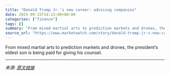 ```yaml
---
title: "Donald Trump Jr.’s new career: advising companies"
date: 2025-09-15T14:13:00+08:00
categories: ["finance"]
tags: []
summary: "From mixed martial arts to prediction markets and drones, the president’s eldest son is being paid for giving his counsel."
source_url: "https://www.marketwatch.com/story/donald-trump-jr-s-new-career-advising-companies-31d2b384?mod=mw_rss_topstories"
---
```


From mixed martial arts to prediction markets and drones, the president’s eldest son is being paid for giving his counsel.

---

*来源: [原文链接](https://www.marketwatch.com/story/donald-trump-jr-s-new-career-advising-companies-31d2b384?mod=mw_rss_topstories)*
